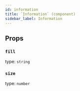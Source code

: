 ```yaml
---
id: information
title: `Information` (component)
sidebar_label: Information
---
```



Props
-----

### `fill`

type: `string`


### `size`

type: `number`

